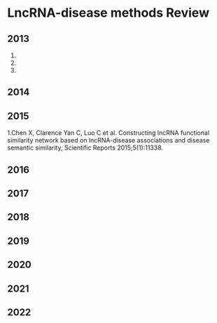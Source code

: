 # LncRNA-disease methods Review   

## 2013
1.
2.
3.
## 2014
## 2015
1.Chen X, Clarence Yan C, Luo C et al. Constructing lncRNA functional similarity network based on lncRNA-disease associations and disease semantic similarity, Scientific Reports 2015;5(1):11338.
## 2016
## 2017
## 2018
## 2019
## 2020
## 2021
## 2022
